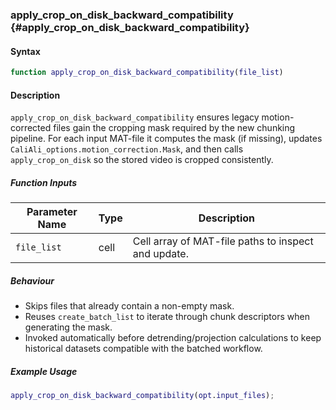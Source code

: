 
### apply_crop_on_disk_backward_compatibility {#apply_crop_on_disk_backward_compatibility}

#### Syntax
```matlab
function apply_crop_on_disk_backward_compatibility(file_list)
```

#### Description
`apply_crop_on_disk_backward_compatibility` ensures legacy motion-corrected files gain the cropping mask required by the new chunking pipeline. For each input MAT-file it computes the mask (if missing), updates `CaliAli_options.motion_correction.Mask`, and then calls `apply_crop_on_disk` so the stored video is cropped consistently.

##### Function Inputs
| Parameter Name | Type | Description |
|----------------|------|-------------|
| `file_list`    | cell | Cell array of MAT-file paths to inspect and update. |

##### Behaviour
- Skips files that already contain a non-empty mask.
- Reuses `create_batch_list` to iterate through chunk descriptors when generating the mask.
- Invoked automatically before detrending/projection calculations to keep historical datasets compatible with the batched workflow.

##### Example Usage
```matlab
apply_crop_on_disk_backward_compatibility(opt.input_files);
```
